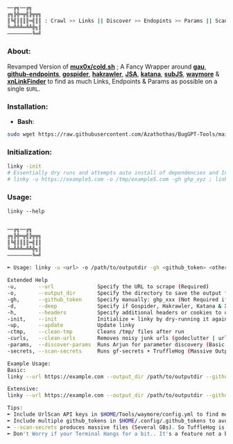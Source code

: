 ```bash
──╔╗──╔╗
╔╗╠╬═╦╣╠╦╦╗
║╚╣║║║║═╣║║ : Crawl >> Links || Discover >> Endopints >> Params || Scan >> JavaScript >> Secrets || Analyze >> Everything
╚═╩╩╩═╩╩╬╗║
────────╚═╝
```
### About:
Revamped Version of [**mux0x/cold.sh**](https://github.com/mux0x/cold.sh) ; A Fancy Wrapper around [**gau**](https://github.com/lc/gau), [**github-endpoints**](https://github.com/gwen001/github-search/blob/master/github-endpoints.py), [**gospider**](https://github.com/jaeles-project/gospider), [**hakrawler**](https://github.com/hakluke/hakrawler), [**JSA**](https://github.com/w9w/JSA), [**katana**](https://github.com/projectdiscovery/katana), [**subJS**](https://github.com/lc/subjs), [**waymore**](https://github.com/xnl-h4ck3r/waymore) & [**xnLinkFinder**](https://github.com/xnl-h4ck3r/xnLinkFinder) to find as much Links, Endpoints & Params as possible on a single `$URL`.

### **Installation**:
 - **Bash**: 
```bash
sudo wget https://raw.githubusercontent.com/Azathothas/BugGPT-Tools/main/linky/linky.sh -O /usr/local/bin/linky && sudo chmod +xwr /usr/local/bin/linky && linky --help
``` 
### Initialization:
```bash
linky -init
# Essentially dry runs and attempts auto install of dependencies and Initialize upon first & second run:
# linky -u https://example5.com -o /tmp/example5.com -gh ghp_xyz ; linky -u https://example5.com -o /tmp/example.com -gh ghp_xyz
```

### Usage:
`linky --help`
```bash

──╔╗──╔╗
╔╗╠╬═╦╣╠╦╦╗
║╚╣║║║║═╣║║
╚═╩╩╩═╩╩╬╗║
────────╚═╝

➼ Usage: linky -u <url> -o /path/to/outputdir -gh <github_token> <other options>

Extended Help
-u,       --url              Specify the URL to scrape (Required)
-o,       --output_dir       Specify the directory to save the output files (Required)
-gh,      --github_token     Specify manually: ghp_xxx (Not Required if /home/ajam/.config/.github_tokens exists)
-d,       --deep             Specify if Gospider, Hakrawler, Katana & XnLinkfinder should run with depth 5.(Slow)
-h,       --headers          Specify additional headers or cookies to use in the HTTP request (optional)
-init,    --init             Initialize ➼ linky by dry-running it against example.com (Only run on a fresh Install)
-up,      --update           Update linky
-ctmp,    --clean-tmp        Cleans /tmp/ files after run
-curls,   --clean-urls       Removes noisy junk urls (godeclutter | urless)
-params,  --discover-params  Runs Arjun for parameter discovery (Basic & Slow)
-secrets, --scan-secrets     Runs gf-secrets + TruffleHog (Massive Output, Resource-Intensive & Slow)

Example Usage: 
Basic: 
linky --url https://example.com --output_dir /path/to/outputdir --github_token ghp_xyz

Extensive: 
linky --url https://example.com --output_dir /path/to/outputdir --github_token ghp_xyz --headers "Authorization: Bearer token; Cookie: cookie_value" --deep --discover-params --scan-secrets

Tips: 
➼ Include UrlScan API keys in $HOME/Tools/waymore/config.yml to find more links
➼ Include multiple github_tokens in $HOME/.config/.github_tokens to avoid rate limits
➼ --scan-secrets produces massive files (Several GBs). So TuffleHog is run by default. Best run with --deep
➼ Don't Worry if your Terminal Hangs for a bit.. It's a feature not a bug
```
